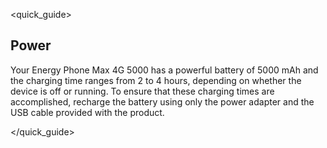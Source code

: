 <quick_guide> 
## Power

Your Energy Phone Max 4G 5000 has a powerful battery of 5000 mAh and the charging time ranges from 2 to 4 hours, depending on whether the device is off or running. To ensure that these charging times are accomplished, recharge the battery using only the power adapter and the USB cable provided with the product. 

</quick_guide>

